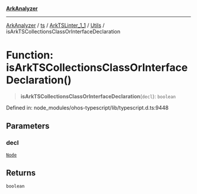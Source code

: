 [**ArkAnalyzer**](../../../../../../../../README.md)

***

[ArkAnalyzer](../../../../../../../../globals.md) / [ts](../../../../../README.md) / [ArkTSLinter\_1\_1](../../../README.md) / [Utils](../README.md) / isArkTSCollectionsClassOrInterfaceDeclaration

# Function: isArkTSCollectionsClassOrInterfaceDeclaration()

> **isArkTSCollectionsClassOrInterfaceDeclaration**(`decl`): `boolean`

Defined in: node\_modules/ohos-typescript/lib/typescript.d.ts:9448

## Parameters

### decl

[`Node`](../../../../../interfaces/Node.md)

## Returns

`boolean`
